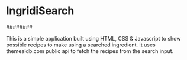 # IngridiSearch
########

This is a simple application built using HTML, CSS & Javascript to show possible recipes to make using a searched ingredient. It uses themealdb.com public api to fetch the recipes from the search input.
